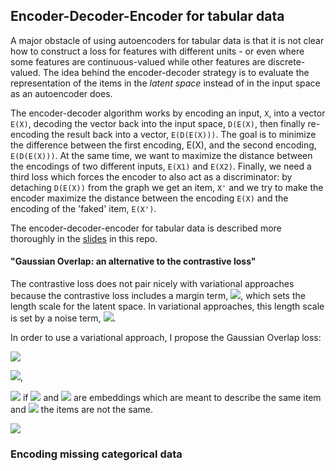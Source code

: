 
## Encoder-Decoder-Encoder for tabular data
A major obstacle of using autoencoders for tabular data is that it is not clear how to construct a loss for features with different units - or even where some features are continuous-valued while other features are discrete-valued. The idea behind the encoder-decoder strategy is to evaluate the representation of the items in the *latent space* instead of in the input space as an autoencoder does.

The encoder-decoder algorithm works by encoding an input, `X`, into a vector `E(X)`, decoding the vector back into the input space, `D(E(X)`, then finally re-encoding the result back into a vector, `E(D(E(X)))`. The goal is to minimize the difference between the first encoding, E(X), and the second encoding, `E(D(E(X)))`. At the same time, we want to maximize the distance between the encodings of two different inputs, `E(X1)` and `E(X2)`. Finally, we need a third loss which forces the encoder to also act as a discriminator: by detaching `D(E(X))` from the graph we get an item, `X'` and we try to make the encoder maximize the distance between the encoding `E(X)` and the encoding of the 'faked' item, `E(X')`.

The encoder-decoder-encoder for tabular data is described more thoroughly in the <a href="https://github.com/small-yellow-duck/titanic-ede/blob/master/unsupervised%20deep%20learning%20with%20enc-dec-enc%20-%202019-07-22.pptx">slides</a> in this repo.


#### "Gaussian Overlap: an alternative to the contrastive loss"
The contrastive loss does not pair nicely with variational approaches because the contrastive loss includes a margin term, <img src="https://latex.codecogs.com/svg.latex?m">, which sets the length scale for the latent space. In variational approaches, this length scale is set by a noise term, <img src="https://latex.codecogs.com/svg.latex?\sigma">.

In order to use a variational approach, I propose the Gaussian Overlap loss:

<img src="https://latex.codecogs.com/svg.latex?>\mathcal{L}">

<img src="https://latex.codecogs.com/svg.latex?L=-t ln(1-erf(|\mu_i - \mu_j|/2)) +  (1-t)  ln(erf(|\mu_i - \mu_j|/2))">,

<img src="https://latex.codecogs.com/svg.latex?t=0"> if <img src="https://latex.codecogs.com/svg.latex?\mu_i"> and <img src="https://latex.codecogs.com/svg.latex?\mu_j"> are embeddings which are meant to describe the same item and <img src="https://latex.codecogs.com/svg.latex?t=1"> the items are not the same.

<img src="https://latex.codecogs.com/svg.latex?\Large&space;\mathcal{L} = -t ln(1- erf(|\mu_i - \mu_j|/2)) +  (1-t)  ln(erf(|\mu_i - \mu_j|/2))" />


### Encoding missing categorical data